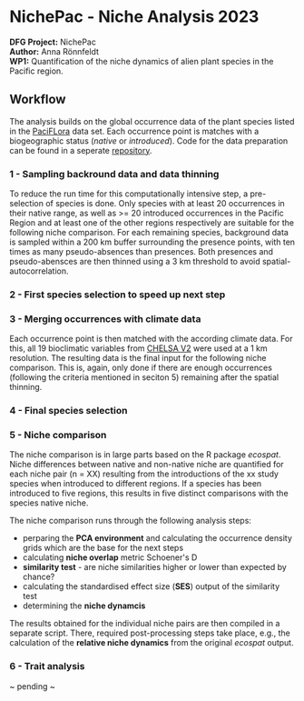 # NichePac - Niche Analysis 2023

**DFG Project:** NichePac <br/>
**Author:** Anna Rönnfeldt <br/>
**WP1:** Quantification of the niche dynamics of alien plant species in the Pacific region. <br/>


## Workflow

The analysis builds on the global occurrence data of the plant species listed in the [PaciFLora](https://bdj.pensoft.net/article/67318/) data set. Each occurrence point is matches with a biogeographic status (*native* or *introduced*). Code for the data preparation can be found in a seperate [repository](https://github.com/UP-macroecology/GlobalOccurrences.git). 


### 1 - Sampling backround data and data thinning

To reduce the run time for this computationally intensive step, a pre-selection of species is done. Only species with at least 20 occurrences in their native range, as well as >= 20 introduced occurrences in the Pacific Region and at least one of the other regions respectively are suitable for the following niche comparison. For each remaining species, background data is sampled within a 200 km buffer surrounding the presence points, with ten times as many pseudo-absences than presences. Both presences and pseudo-abensces are then thinned using a 3 km threshold to avoid spatial-autocorrelation. 

### 2 - First species selection to speed up next step 

### 3 - Merging occurrences with climate data

Each occurrence point is then matched with the according climate data. For this, all 19 bioclimatic variables from [CHELSA V2](https://chelsa-climate.org/) were used at a 1 km resolution. The resulting data is the final input for the following niche comparison. This is, again, only done if there are enough occurrences (following the criteria mentioned in seciton 5) remaining after the spatial thinning.

### 4 - Final species selection 

### 5 - Niche comparison
The niche comparison is in large parts based on the R package *ecospat*. Niche differences between native and non-native niche are quantified for each niche pair (n = XX) resulting from the introductions of the xx study species when introduced to different regions. If a species has been introduced to five regions, this results in five distinct comparisons with the species native niche. 

The niche comparison runs through the following analysis steps:
* perparing the **PCA environment** and calculating the occurrence density grids which are the base for the next steps
* calculating **niche overlap** metric Schoener's D
* **similarity test** - are niche similarities higher or lower than expected by chance?
* calculating the standardised effect size (**SES**) output of the similarity test
* determining the **niche dynamcis**

The results obtained for the individual niche pairs are then compiled in a separate script. There, required post-processing steps take place, e.g., the calculation of the **relative niche dynamics** from the original *ecospat* output.

### 6 - Trait analysis

~ pending ~

